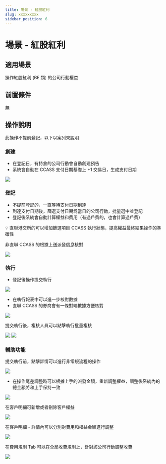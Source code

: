 ```yaml
---
title: 場景 - 紅股紅利
slug: xxxxxxxxx
sidebar_position: 6
---
```



# 場景 - 紅股紅利

## 適用場景

操作紅股紅利 (BE 類) 的公司行動權益

## 前置條件

無

## 操作說明 

此操作不提前登記，以下以案列來說明

### **創建**

- 在登記日，有持倉的公司行動會自動創建預告
- 系統會自動在 CCASS 支付日期基礎上 +1 交易日，生成支付日期

<img src="/assets/HppkbN9dVo2CqPxFh5Icvu8Wnqh.png"/>

### **登記**

- 不提前登記的，一直等待支付日期到達
- 到達支付日期後，篩選支付日期爲當日的公司行動，批量選中並登記
- 登記後系統會自動計算權益和費用（有過戶費的，也會計算過戶費）

<div class="callout callout-bg-2 callout-border-2">
<p>💡 直聯港交所的可以增加篩選項目 CCASS 執行狀態，提高權益最終結果操作的準確性</p>
<p>非直聯 CCASS 的根據上送派發信息核對</p>
</div>

<img src="/assets/WYKHbdDRUoKE82x1QiVctKYrn9e.png"/>

### **執行**

- 登記後操作提交執行

<img src="/assets/YGNybqpEtomuPLxDCGtc09N6ngx.png"/>

- 在執行報表中可以進一步核對數據
- 直聯 CCASS 的券商會有一條對端數據方便核對

<img src="/assets/PaYCbizF4owDBGxste2cJAWrnFc.png"/>

提交執行後，複核人員可以點擊執行批量複核

<img src="/assets/TEEdbX1wjoIdIExdlMdchQxqnVu.png"/>

<img src="/assets/B8iYbMjX4oqlSXxDr9JcYQeMnaf.png"/>

### **輔助功能**

提交執行前，點擊詳情可以進行非常規流程的操作

<img src="/assets/SpoWbqC2HoZivQx3YXfcrPgYnjb.png"/>

- 在操作尾差調整時可以根據上手的派發金額，重新調整權益，調整後系統內的總金額將和上手保持一致

<img src="/assets/HjqBbMNj3os3tdxMPecc5HqFnGh.png"/>

在客戶明細可新增或者刪除客戶權益

<img src="/assets/KqHAbBJOJoLcrjxDtNJcVYD3n5g.png"/>

在客戶明細 - 詳情內可以分別對費用和權益金額進行調整

<img src="/assets/VEddbH17jodsgrxcnoZc9vaknbg.png"/>

在費用規則 Tab 可以在全局收費規則上，針對該公司行動調整收費

<img src="/assets/PstCbEKMHoRFW5xaGJwcwivGnUc.png"/>

